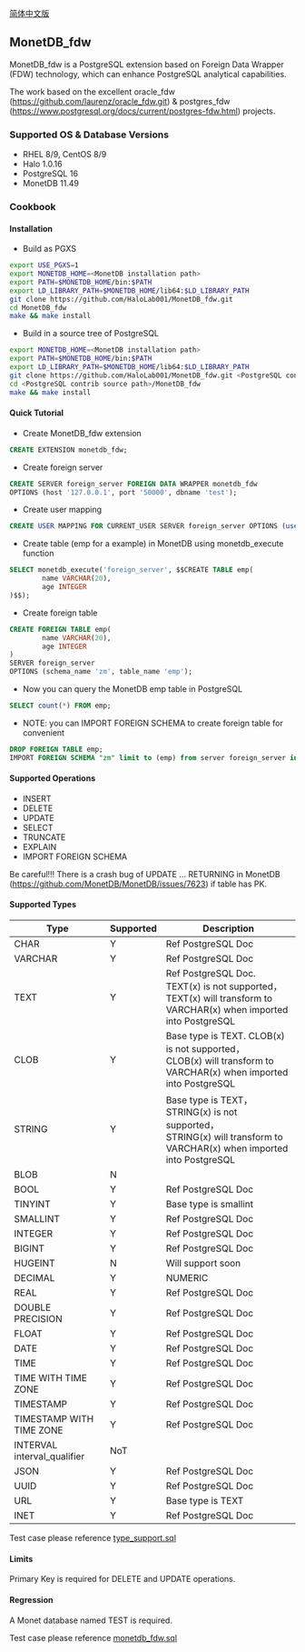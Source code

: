 [简体中文版](README_cn.md)

## MonetDB_fdw

MonetDB_fdw is a PostgreSQL extension based on Foreign Data Wrapper (FDW) technology, which can enhance PostgreSQL analytical capabilities.

The work based on the excellent oracle_fdw (https://github.com/laurenz/oracle_fdw.git) & postgres_fdw (https://www.postgresql.org/docs/current/postgres-fdw.html) projects.

### Supported OS & Database Versions

* RHEL 8/9, CentOS 8/9
* Halo 1.0.16
* PostgreSQL 16
* MonetDB 11.49

### Cookbook

#### Installation

* Build as PGXS

```sh
export USE_PGXS=1
export MONETDB_HOME=<MonetDB installation path>
export PATH=$MONETDB_HOME/bin:$PATH
export LD_LIBRARY_PATH=$MONETDB_HOME/lib64:$LD_LIBRARY_PATH
git clone https://github.com/HaloLab001/MonetDB_fdw.git
cd MonetDB_fdw
make && make install
```

* Build in a source tree of PostgreSQL

```sh
export MONETDB_HOME=<MonetDB installation path>
export PATH=$MONETDB_HOME/bin:$PATH
export LD_LIBRARY_PATH=$MONETDB_HOME/lib64:$LD_LIBRARY_PATH
git clone https://github.com/HaloLab001/MonetDB_fdw.git <PostgreSQL contrib source path>
cd <PostgreSQL contrib source path>/MonetDB_fdw
make && make install
```

#### Quick Tutorial

* Create MonetDB_fdw extension

```sql
CREATE EXTENSION monetdb_fdw;
```

* Create foreign server

```sql
CREATE SERVER foreign_server FOREIGN DATA WRAPPER monetdb_fdw
OPTIONS (host '127.0.0.1', port '50000', dbname 'test');
```

* Create user mapping

```sql
CREATE USER MAPPING FOR CURRENT_USER SERVER foreign_server OPTIONS (user 'zm', password 'zm');
```

* Create table (emp for a example) in MonetDB using monetdb_execute function

```sql
SELECT monetdb_execute('foreign_server', $$CREATE TABLE emp(
        name VARCHAR(20),
        age INTEGER
)$$);
```

* Create foreign table

```sql
CREATE FOREIGN TABLE emp(
        name VARCHAR(20),
        age INTEGER
)
SERVER foreign_server
OPTIONS (schema_name 'zm', table_name 'emp');
```

* Now you can query the MonetDB emp table in PostgreSQL

```sql
SELECT count(*) FROM emp;
```

* NOTE: you can IMPORT FOREIGN SCHEMA to create foreign table for convenient

```sql
DROP FOREIGN TABLE emp;
IMPORT FOREIGN SCHEMA "zm" limit to (emp) from server foreign_server into public;
```

#### Supported Operations

* INSERT
* DELETE
* UPDATE
* SELECT
* TRUNCATE
* EXPLAIN
* IMPORT FOREIGN SCHEMA

Be careful!!! There is a crash bug of UPDATE ... RETURNING in MonetDB (https://github.com/MonetDB/MonetDB/issues/7623) if table has PK.

#### Supported Types


| Type                         | Supported | Description                                                                                                               |
| ---------------------------- | --------- | ------------------------------------------------------------------------------------------------------------------------- |
| CHAR                         | Y         | Ref PostgreSQL Doc                                                                                                        |
| VARCHAR                      | Y         | Ref PostgreSQL Doc                                                                                                        |
| TEXT                         | Y         | Ref PostgreSQL Doc. TEXT(x) is not supported，<br />TEXT(x) will transform to VARCHAR(x) when imported into PostgreSQL    |
| CLOB                         | Y         | Base type is TEXT. CLOB(x) is not supported，<br />CLOB(x) will transform to VARCHAR(x) when imported into PostgreSQL     |
| STRING                       | Y         | Base type is TEXT，STRING(x) is not supported，<br />STRING(x) will transform to VARCHAR(x) when imported into PostgreSQL |
| BLOB                         | N         |                                                                                                                           |
| BOOL                         | Y         | Ref PostgreSQL Doc                                                                                                        |
| TINYINT                      | Y         | Base type is smallint                                                                                                     |
| SMALLINT                     | Y         | Ref PostgreSQL Doc                                                                                                        |
| INTEGER                      | Y         | Ref PostgreSQL Doc                                                                                                        |
| BIGINT                       | Y         | Ref PostgreSQL Doc                                                                                                        |
| HUGEINT                      | N         | Will support soon                                                                                                         |
| DECIMAL                      | Y         | NUMERIC                                                                                                                   |
| REAL                         | Y         | Ref PostgreSQL Doc                                                                                                        |
| DOUBLE PRECISION             | Y         | Ref PostgreSQL Doc                                                                                                        |
| FLOAT                        | Y         | Ref PostgreSQL Doc                                                                                                        |
| DATE                         | Y         | Ref PostgreSQL Doc                                                                                                        |
| TIME                         | Y         | Ref PostgreSQL Doc                                                                                                        |
| TIME WITH TIME ZONE          | Y         | Ref PostgreSQL Doc                                                                                                        |
| TIMESTAMP                    | Y         | Ref PostgreSQL Doc                                                                                                        |
| TIMESTAMP WITH TIME ZONE     | Y         | Ref PostgreSQL Doc                                                                                                        |
| INTERVAL interval\_qualifier | NoT       |                                                                                                                           |
| JSON                         | Y         | Ref PostgreSQL Doc                                                                                                        |
| UUID                         | Y         | Ref PostgreSQL Doc                                                                                                        |
| URL                          | Y         | Base type is TEXT                                                                                                         |
| INET                         | Y         | Ref PostgreSQL Doc                                                                                                        |

Test case please reference [type\_support.sql](./sql/type_support.sql)

#### Limits

Primary Key is required for DELETE and UPDATE operations.

#### Regression

A Monet database named TEST is required.

Test case please reference [monetdb\_fdw.sql](./sql/monetdb_fdw.sql)
